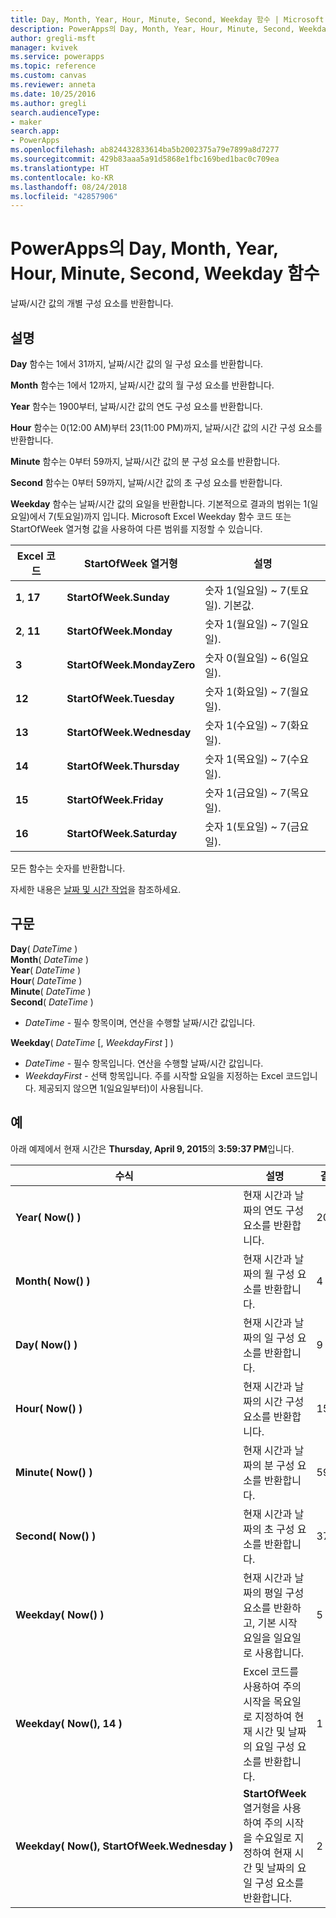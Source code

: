 ```yaml
---
title: Day, Month, Year, Hour, Minute, Second, Weekday 함수 | Microsoft Docs
description: PowerApps의 Day, Month, Year, Hour, Minute, Second, Weekday 함수에 대한 구문과 예제를 포함한 참조 정보
author: gregli-msft
manager: kvivek
ms.service: powerapps
ms.topic: reference
ms.custom: canvas
ms.reviewer: anneta
ms.date: 10/25/2016
ms.author: gregli
search.audienceType:
- maker
search.app:
- PowerApps
ms.openlocfilehash: ab824432833614ba5b2002375a79e7899a8d7277
ms.sourcegitcommit: 429b83aaa5a91d5868e1fbc169bed1bac0c709ea
ms.translationtype: HT
ms.contentlocale: ko-KR
ms.lasthandoff: 08/24/2018
ms.locfileid: "42857906"
---
```

# <a name="day-month-year-hour-minute-second-and-weekday-functions-in-powerapps"></a>PowerApps의 Day, Month, Year, Hour, Minute, Second, Weekday 함수
날짜/시간 값의 개별 구성 요소를 반환합니다.

## <a name="description"></a>설명
**Day** 함수는 1에서 31까지, 날짜/시간 값의 일 구성 요소를 반환합니다.

**Month** 함수는 1에서 12까지, 날짜/시간 값의 월 구성 요소를 반환합니다.

**Year** 함수는 1900부터, 날짜/시간 값의 연도 구성 요소를 반환합니다.

**Hour** 함수는 0(12:00 AM)부터 23(11:00 PM)까지, 날짜/시간 값의 시간 구성 요소를 반환합니다.

**Minute** 함수는 0부터 59까지, 날짜/시간 값의 분 구성 요소를 반환합니다.

**Second** 함수는 0부터 59까지, 날짜/시간 값의 초 구성 요소를 반환합니다.

**Weekday** 함수는 날짜/시간 값의 요일을 반환합니다.  기본적으로 결과의 범위는 1(일요일)에서 7(토요일)까지 입니다.  Microsoft Excel Weekday 함수 코드 또는 StartOfWeek 열거형 값을 사용하여 다른 범위를 지정할 수 있습니다.

| Excel 코드 | StartOfWeek 열거형 | 설명 |
| --- | --- | --- |
| **1**, **17** |**StartOfWeek.Sunday** |숫자 1(일요일) ~ 7(토요일).  기본값. |
| **2**, **11** |**StartOfWeek.Monday** |숫자 1(월요일) ~ 7(일요일). |
| **3** |**StartOfWeek.MondayZero** |숫자 0(월요일) ~ 6(일요일). |
| **12** |**StartOfWeek.Tuesday** |숫자 1(화요일) ~ 7(월요일). |
| **13** |**StartOfWeek.Wednesday** |숫자 1(수요일) ~ 7(화요일). |
| **14** |**StartOfWeek.Thursday** |숫자 1(목요일) ~ 7(수요일). |
| **15** |**StartOfWeek.Friday** |숫자 1(금요일) ~ 7(목요일). |
| **16** |**StartOfWeek.Saturday** |숫자 1(토요일) ~ 7(금요일). |

모든 함수는 숫자를 반환합니다.

자세한 내용은 [날짜 및 시간 작업](../show-text-dates-times.md)을 참조하세요.

## <a name="syntax"></a>구문
**Day**( *DateTime* )<br>**Month**( *DateTime* )<br>**Year**( *DateTime* )<br>**Hour**( *DateTime* )<br>**Minute**( *DateTime* )<br>**Second**( *DateTime* )

* *DateTime* - 필수 항목이며,  연산을 수행할 날짜/시간 값입니다.  

**Weekday**( *DateTime* [, *WeekdayFirst* ] )<br>

* *DateTime* - 필수 항목입니다.  연산을 수행할 날짜/시간 값입니다. 
* *WeekdayFirst* - 선택 항목입니다.  주를 시작할 요일을 지정하는 Excel 코드입니다.  제공되지 않으면 1(일요일부터)이 사용됩니다.

## <a name="examples"></a>예
아래 예제에서 현재 시간은 **Thursday, April 9, 2015**의 **3:59:37 PM**입니다.

| 수식 | 설명 | 결과 |
| --- | --- | --- |
| **Year(&nbsp;Now()&nbsp;)** |현재 시간과 날짜의 연도 구성 요소를 반환합니다. |2015 |
| **Month(&nbsp;Now()&nbsp;)** |현재 시간과 날짜의 월 구성 요소를 반환합니다. |4 |
| **Day(&nbsp;Now()&nbsp;)** |현재 시간과 날짜의 일 구성 요소를 반환합니다. |9 |
| **Hour(&nbsp;Now()&nbsp;)** |현재 시간과 날짜의 시간 구성 요소를 반환합니다. |15 |
| **Minute(&nbsp;Now()&nbsp;)** |현재 시간과 날짜의 분 구성 요소를 반환합니다. |59 |
| **Second(&nbsp;Now()&nbsp;)** |현재 시간과 날짜의 초 구성 요소를 반환합니다. |37 |
| **Weekday(&nbsp;Now()&nbsp;)** |현재 시간과 날짜의 평일 구성 요소를 반환하고, 기본 시작 요일을 일요일로 사용합니다. |5 |
| **Weekday(&nbsp;Now(),&nbsp;14&nbsp;)** |Excel 코드를 사용하여 주의 시작을 목요일로 지정하여 현재 시간 및 날짜의 요일 구성 요소를 반환합니다. |1 |
| **Weekday(&nbsp;Now(),&nbsp;StartOfWeek.Wednesday&nbsp;)** |**StartOfWeek** 열거형을 사용하여 주의 시작을 수요일로 지정하여 현재 시간 및 날짜의 요일 구성 요소를 반환합니다. |2 |

